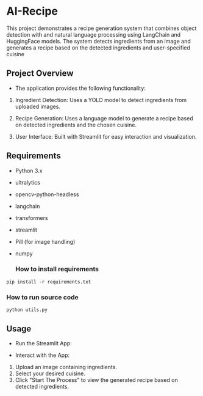 
# AI-Recipe

This project demonstrates a recipe generation system that combines object detection with and natural language processing using LangChain and HuggingFace models. The system detects ingredients from an image and generates a recipe based on the detected ingredients and user-specified cuisine

## Project Overview

- The application provides the following functionality:

1. Ingredient Detection: Uses a YOLO model to detect ingredients from uploaded images.

2. Recipe Generation: Uses a language model to generate a recipe based on detected ingredients and the chosen cuisine.

3. User Interface: Built with Streamlit for easy interaction and visualization.
## Requirements

- Python 3.x
- ultralytics
- opencv-python-headless
- langchain
- transformers
- streamlit
- Pill (for image handling)
- numpy

  ### How to install requirements
`
pip install -r requirements.txt
`
### How to run source code
`
python utils.py
`
## Usage

- Run the Streamlit App:

- Interact with the App:
1. Upload an image containing ingredients.
2. Select your desired cuisine.
3. Click "Start The Process" to view the generated recipe based on detected ingredients.


